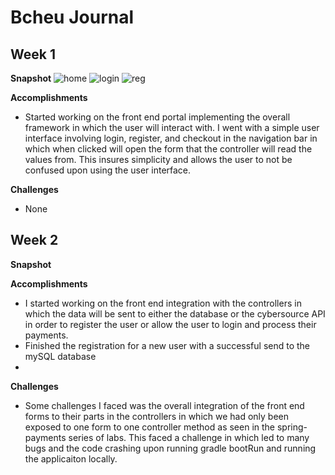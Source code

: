 # Bcheu Journal

## Week 1

**Snapshot**
![home](https://user-images.githubusercontent.com/54514627/144554329-84dadf4c-2b93-4a7d-a067-fd13ad3bdf56.PNG)
![login](https://user-images.githubusercontent.com/54514627/144554324-1dd60611-a019-437d-a460-572f601e1f7e.PNG)
![reg](https://user-images.githubusercontent.com/54514627/144554328-581d4602-8e1a-4088-a8cc-21ecfdf00e65.PNG)


**Accomplishments**

- Started working on the front end portal implementing the overall framework in which the user will interact with. I went with a simple user interface involving login, register, and checkout in the navigation bar in which when clicked will open the form that the controller will read the values from. This insures simplicity and allows the user to not be confused upon using the user interface. 

**Challenges**

- None

## Week 2

**Snapshot**



**Accomplishments**

- I started working on the front end integration with the controllers in which the data will be sent to either the database or the cybersource API in order to register the user or allow the user to login and process their payments. 
- Finished the registration for a new user with a successful send to the mySQL database
-

**Challenges**

- Some challenges I faced was the overall integration of the front end forms to their parts in the controllers in which we had only been exposed to one form to one controller method as seen in the spring-payments series of labs. This faced a challenge in which led to many bugs and the code crashing upon running gradle bootRun and running the applicaiton locally. 

